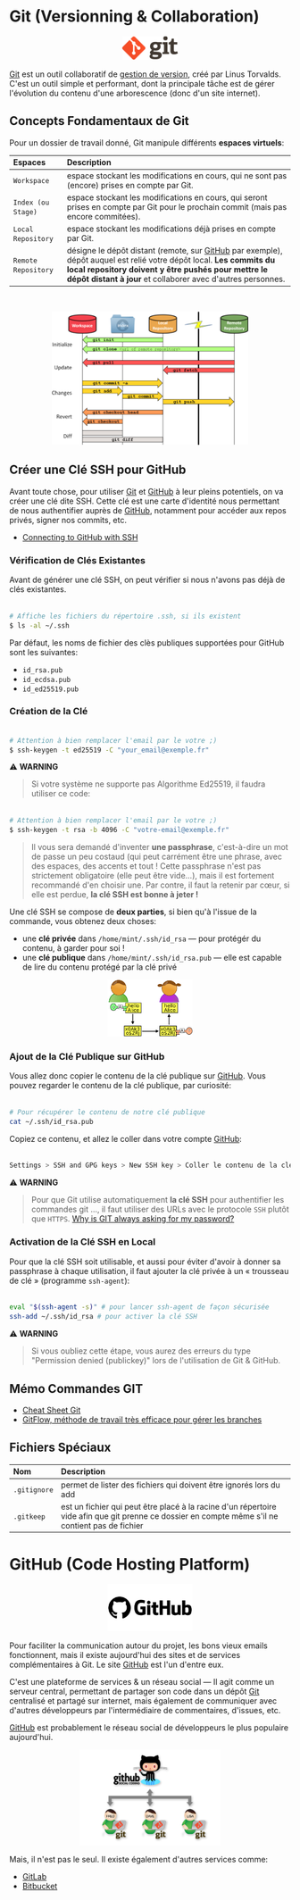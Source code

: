 # Git (Versionning & Collaboration)

<p align="center">
  <img src='img/Git.png'  width='20%'>
</p>

[Git](https://git-scm.com/) est un outil collaboratif de [gestion de version](https://fr.wikipedia.org/wiki/Gestion_de_versions), créé par Linus Torvalds. C'est un outil simple et performant, dont la principale tâche est de gérer l'évolution du contenu d'une arborescence (donc d'un site internet).

## Concepts Fondamentaux de Git

Pour un dossier de travail donné, Git manipule différents **espaces virtuels**:

| Espaces             | Description                           |
| :------------------ | :------------------------------------ | 
| `Workspace`         | espace stockant les modifications en cours, qui ne sont pas (encore) prises en compte par Git. |
| `Index (ou Stage)`  | espace stockant les modifications en cours, qui seront prises en compte par Git pour le prochain commit (mais pas encore commitées). |
| `Local Repository`  | espace stockant les modifications déjà prises en compte par Git. |
| `Remote Repository` | désigne le dépôt distant (remote, sur [GitHub](https://github.com/) par exemple), dépôt auquel est relié votre dépôt local. **Les commits du local repository doivent y être pushés pour mettre le dépôt distant à jour** et collaborer avec d'autres personnes. |

<br>

<p align="center">
  <img src='img/Git_Overview.png'  width='70%'>
</p>

## Créer une Clé SSH pour GitHub

Avant toute chose, pour utiliser [Git](https://git-scm.com/) et [GitHub](https://github.com/) à leur pleins potentiels, on va créer une clé dite SSH. Cette clé est une carte d'identité nous permettant de nous authentifier auprès de [GitHub](https://github.com/), notamment pour accéder aux repos privés, signer nos commits, etc.

- [Connecting to GitHub with SSH](https://help.github.com/articles/connecting-to-github-with-ssh/) 

### Vérification de Clés Existantes

Avant de générer une clé SSH, on peut vérifier si nous n'avons pas déjà de clés existantes.

```sh

# Affiche les fichiers du répertoire .ssh, si ils existent
$ ls -al ~/.ssh

```

Par défaut, les noms de fichier des clès publiques supportées pour GitHub sont les suivantes: 
- `id_rsa.pub`
- `id_ecdsa.pub`
- `id_ed25519.pub`

### Création de la Clé

```sh

# Attention à bien remplacer l'email par le votre ;)
$ ssh-keygen -t ed25519 -C "your_email@exemple.fr"

```

⚠️ **WARNING**

> Si votre système ne supporte pas Algorithme Ed25519, il faudra utiliser ce code:

```sh

# Attention à bien remplacer l'email par le votre ;)
$ ssh-keygen -t rsa -b 4096 -C "votre-email@exemple.fr"

```

> Il vous sera demandé d'inventer **une passphrase**, c'est-à-dire un mot de passe un peu costaud (qui peut carrément être une phrase, avec des espaces, des accents et tout ! Cette passphrase n'est pas strictement obligatoire (elle peut être vide…), mais il est fortement recommandé d'en choisir une. Par contre, il faut la retenir par cœur, si elle est perdue, **la clé SSH est bonne à jeter !**

Une clé SSH se compose de **deux parties**, si bien qu'à l'issue de la commande, vous obtenez deux choses:

- une **clé privée** dans `/home/mint/.ssh/id_rsa` — pour protégér du contenu, à garder pour soi !
- une **clé publique** dans `/home/mint/.ssh/id_rsa.pub` — elle est capable de lire du contenu protégé par la clé privé

<p align="center">
  <img src='img/Cles_Prive_Publique.png'  width='30%'>
</p>

### Ajout de la Clé Publique sur GitHub

Vous allez donc copier le contenu de la clé publique sur [GitHub](https://github.com/). Vous pouvez regarder le contenu de la clé publique, par curiosité:

```sh

# Pour récupérer le contenu de notre clé publique
cat ~/.ssh/id_rsa.pub

```

Copiez ce contenu, et allez le coller dans votre compte [GitHub](https://github.com/):

```sh

Settings > SSH and GPG keys > New SSH key > Coller le contenu de la clé et valider

```

⚠️ **WARNING**

> Pour que Git utilise automatiquement **la clé SSH** pour authentifier les commandes git ..., il faut utiliser des URLs avec le protocole `SSH` plutôt que `HTTPS`. [Why is GIT always asking for my password?](https://help.github.com/articles/why-is-git-always-asking-for-my-password/)

### Activation de la Clé SSH en Local

Pour que la clé SSH soit utilisable, et aussi pour éviter d'avoir à donner sa passphrase à chaque utilisation, il faut ajouter la clé privée à un « trousseau de clé » (programme `ssh-agent`):

```sh

eval "$(ssh-agent -s)" # pour lancer ssh-agent de façon sécurisée
ssh-add ~/.ssh/id_rsa # pour activer la clé SSH

```

⚠️ **WARNING**

> Si vous oubliez cette étape, vous aurez des erreurs du type "Permission denied (publickey)" lors de l'utilisation de Git & GitHub.

## Mémo Commandes GIT

- [Cheat Sheet Git](assets/Github_Git_Cheat_Sheet.pdf)
- [GitFlow, méthode de travail très efficace pour gérer les branches](https://www.atlassian.com/fr/git/tutorials/comparing-workflows/gitflow-workflow)

## Fichiers Spéciaux

| Nom       | Description                                                           |
| :-------- | :-------------------------------------------------------------------- |
| `.gitignore` | permet de lister des fichiers qui doivent être ignorés lors du add |
| `.gitkeep`   | est un fichier qui peut être placé à la racine d'un répertoire vide afin que git prenne ce dossier en compte même s'il ne contient pas de fichier |

# GitHub (Code Hosting Platform)

<p align="center">
  <img src='img/Git_Hub.png'  width='30%'>
</p>

Pour faciliter la communication autour du projet, les bons vieux emails fonctionnent, mais il existe aujourd'hui des sites et de services complémentaires à Git. Le site [GitHub](https://github.com/) est l'un d'entre eux.

C'est une plateforme de services & un réseau social — Il agit comme un serveur central, permettant de partager son code dans un dépôt [Git](https://git-scm.com/) centralisé et partagé sur internet, mais également de communiquer avec d'autres développeurs par l'intermédiaire de commentaires, d'issues, etc.

[GitHub](https://github.com/) est probablement le réseau social de développeurs le plus populaire aujourd'hui.

<p align="center">
  <img src='img/Github_Social.png'  width='50%'>
</p>

Mais, il n'est pas le seul. Il existe également d'autres services comme:

- [GitLab](https://docs.gitlab.com/ee/user/project/repository/)
- [Bitbucket](https://bitbucket.org/)
